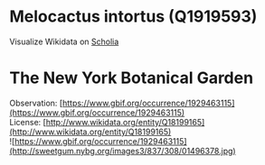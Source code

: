 
Melocactus intortus (Q1919593)
==============================
  
Visualize Wikidata on [Scholia](https://scholia.toolforge.org/taxon/Q1919593)
# The New York Botanical Garden
  
Observation: [https://www.gbif.org/occurrence/1929463115](https://www.gbif.org/occurrence/1929463115)  
License: [http://www.wikidata.org/entity/Q18199165](http://www.wikidata.org/entity/Q18199165)  
![https://www.gbif.org/occurrence/1929463115](http://sweetgum.nybg.org/images3/837/308/01496378.jpg)